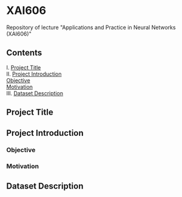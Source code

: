 # XAI606
Repository of lecture "Applications and Practice in Neural Networks (XAI606)"

## Contents

<!-- toc -->

I. [Project Title](#project-title)</br>
II. [Project Introduction](#project-introduction)</br>
[Objective](#objective)</br>
[Motivation](#motivation) </br>
III. [Dataset Description](#dataset-description)</br>

<!-- tocstop -->

## Project Title

## Project Introduction

### Objective

### Motivation

## Dataset Description
